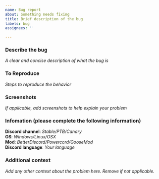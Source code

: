 ```yaml
---
name: Bug report
about: Something needs fixing
title: Brief description of the bug
labels: bug
assignees: ''

---
```


### Describe the bug
*A clear and concise description of what the bug is*  

### To Reproduce  
*Steps to reproduce the behavior*  

### Screenshots
*If applicable, add screenshots to help explain your problem*

### Infomation (please complete the following information)
**Discord channel**: *Stable/PTB/Canary*  
**OS**: *Windows/Linux/OSX*  
**Mod**: *BetterDiscord/Powercord/GooseMod*  
**Discord language**: *Your language*  

### Additional context
*Add any other context about the problem here. Remove if not applicable.*  
